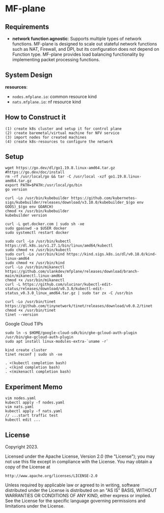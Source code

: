 # MF-plane

## Requirements

- **network function agnostic**: Supports multiple types of network functions.
  MF-plane is designed to scale out stateful network functions such as NAT,
  Firewall, and DPI, but its configuration does not depend on Function type.
  MF-plane provides load balancing functionality by implementing packet
  processing functions.

## System Design

**resources**:<br/>
- `nodes.mfplane.io`: common resource kind
- `nats.mfplane.io`: nf resource kind

## How to Construct it
```
(1) create k8s cluster and setup it for control plane
(2) create baremetal/virtual machine for NFV service
(3) import nodes for created machines
(4) create k8s-resources to configure the network
```

## Setup

```
wget https://go.dev/dl/go1.19.8.linux-amd64.tar.gz #https://go.dev/doc/install
rm -rf /usr/local/go && tar -C /usr/local -xzf go1.19.8.linux-amd64.tar.gz
export PATH=$PATH:/usr/local/go/bin
go version
```

```
curl -Lo /usr/bin/kubebuilder https://github.com/kubernetes-sigs/kubebuilder/releases/download/v3.10.0/kubebuilder_$(go env GOOS)_$(go env GOARCH)
chmod +x /usr/bin/kubebuilder
kubebuilder version
```

```
curl -L get.docker.com | sudo sh -xe
sudo gpasswd -a $USER docker
sudo systemctl restart docker
```

```
sudo curl -Lo /usr/bin/kubectl https://dl.k8s.io/v1.27.1/bin/linux/amd64/kubectl
sudo chmod +x /usr/bin/kubectl
sudo curl -Lo /usr/bin/kind https://kind.sigs.k8s.io/dl/v0.18.0/kind-linux-amd64
sudo chmod +x /usr/bin/kind
curl -Lo /usr/bin/mikanectl https://github.com/slankdev/mfplane/releases/download/branch-main/mikanectl.linux-amd64
chmod +x /usr/bin/mikanectl
curl -L https://github.com/ulucinar/kubectl-edit-status/releases/download/v0.3.0/kubectl-edit-status_v0.3.0_linux_amd64.tar.gz | sudo tar zx -C /usr/bin
```

```
curl -Lo /usr/bin/tinet https://github.com/tinynetwork/tinet/releases/download/v0.0.2/tinet
chmod +x /usr/bin/tinet
tinet --version
```

Google Cloud TIPs
```
sudo ln -s $HOME/google-cloud-sdk/bin/gke-gcloud-auth-plugin /usr/bin/gke-gcloud-auth-plugin
sudo apt install linux-modules-extra-`uname -r`
```

```
kind create cluster
tinet reconf | sudo sh -xe
```

```
. <(kubectl completion bash)
. <(kind completion bash)
. <(mikenactl completion bash)
```

## Experiment Memo

```
vim nodes.yaml
kubectl apply -f nodes.yaml
vim nats.yaml
kubectl apply -f nats.yaml
// ...start traffic test
kubectl edit ...
```

## License

Copyright 2023.

Licensed under the Apache License, Version 2.0 (the "License");
you may not use this file except in compliance with the License.
You may obtain a copy of the License at

    http://www.apache.org/licenses/LICENSE-2.0

Unless required by applicable law or agreed to in writing, software
distributed under the License is distributed on an "AS IS" BASIS,
WITHOUT WARRANTIES OR CONDITIONS OF ANY KIND, either express or implied.
See the License for the specific language governing permissions and
limitations under the License.
